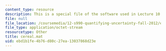 ```yaml
---
content_type: resource
description: This is a special file of the software used in Lecture 10.
file: null
file_location: /coursemedia/12-s990-quantifying-uncertainty-fall-2012/ebd1b1fe4b76d80c27ea13037868d23e_cereal.mat
file_type: application/octet-stream
resourcetype: Other
title: cereal.mat
uid: ebd1b1fe-4b76-d80c-27ea-13037868d23e
---
```

